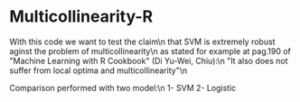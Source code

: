# Multicollinearity-R
With this code we want to test the claim\n
that SVM is extremely robust aginst the problem of multicollinearity\n
as stated for example at pag.190 of "Machine Learning with R Cookbook" (Di Yu-Wei, Chiu):\n
"It also does not suffer from local optima and multicollinearity"\n

Comparison performed with two model:\n
1- SVM
2- Logistic 
